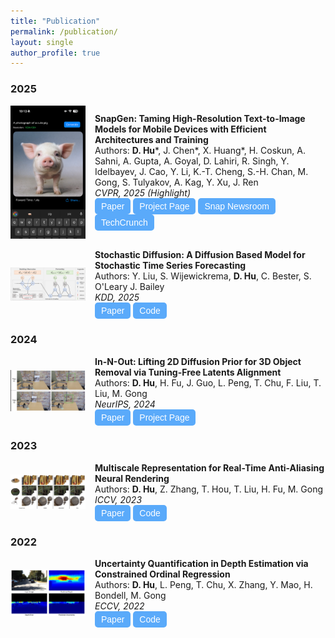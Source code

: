 ```yaml
---
title: "Publication"
permalink: /publication/
layout: single
author_profile: true
---
```


### 2025
<div style="display: flex; align-items: center; width: 100%;">
  <img src="../assets/images/publication_snapgen.png" alt="SnapGen Publication Image" style="width: 120px; height: auto; margin-right: 15px;"/>
  <div>
    <strong>SnapGen: Taming High-Resolution Text-to-Image Models for Mobile Devices with Efficient Architectures and Training</strong> <br> 
    Authors: <strong>D. Hu</strong>*, J. Chen*, X. Huang*, H. Coskun, A. Sahni, A. Gupta, A. Goyal, D. Lahiri, R. Singh, Y. Idelbayev, J. Cao, Y. Li, K.-T. Cheng, S.-H. Chan, M. Gong, S. Tulyakov, A. Kag, Y. Xu, J. Ren<br>  
    <em>CVPR, 2025 (Highlight)</em> <br> 
    <a href="https://arxiv.org/pdf/2412.09619" target="_blank" style="text-decoration: none;">
      <button style="padding: 5px 10px; font-size: 14px; cursor: pointer; background-color:rgb(90, 170, 250); color: white; border: none; border-radius: 5px;">
        Paper
      </button>
    </a>
    <a href="https://snap-research.github.io/snapgen/" target="_blank" style="text-decoration: none;">
      <button style="padding: 5px 10px; font-size: 14px; cursor: pointer; background-color:rgb(90, 170, 250); color: white; border: none; border-radius: 5px;">
        Project Page
      </button>
    </a>
    <a href="https://newsroom.snap.com/ai-text-to-image-model-for-mobile-devices" target="_blank" style="text-decoration: none;">
      <button style="padding: 5px 10px; font-size: 14px; cursor: pointer; background-color:rgb(90, 170, 250); color: white; border: none; border-radius: 5px;">
        Snap Newsroom
      </button>
    </a>
    <a href="https://techcrunch.com/2025/02/04/snap-unveils-ai-text-to-image-model-for-mobile-devices" target="_blank" style="text-decoration: none;">
      <button style="padding: 5px 10px; font-size: 14px; cursor: pointer; background-color:rgb(90, 170, 250); color: white; border: none; border-radius: 5px;">
        TechCrunch
      </button>
    </a>
  </div>
</div>

<br>
<div style="display: flex; align-items: center; width: 100%;">
  <img src="../assets/images/publication_stochdiff.png" alt="In-N-Out Publication Image" style="width: 120px; height: auto; margin-right: 15px;"/>
  <div>
    <strong>Stochastic Diffusion: A Diffusion Based Model for Stochastic Time Series Forecasting</strong> <br> 
    Authors: Y. Liu, S. Wijewickrema, <strong>D. Hu</strong>, C. Bester, S. O'Leary J. Bailey  <br>
    <em>KDD, 2025</em> <br> 
    <a href="https://arxiv.org/pdf/2406.02827" target="_blank" style="text-decoration: none;">
      <button style="padding: 5px 10px; font-size: 14px; cursor: pointer; background-color:rgb(90, 170, 250); color: white; border: none; border-radius: 5px;">
        Paper
      </button>
    </a>
    <a href="" target="_blank" style="text-decoration: none;">
      <button style="padding: 5px 10px; font-size: 14px; cursor: pointer; background-color:rgb(90, 170, 250); color: white; border: none; border-radius: 5px;">
        Code
      </button>
    </a>
  </div>
</div>

### 2024
<div style="display: flex; align-items: center; width: 100%;">
  <img src="../assets/images/publication_innout.png" alt="In-N-Out Publication Image" style="width: 120px; height: auto; margin-right: 15px;"/>
  <div>
    <strong>In-N-Out: Lifting 2D Diffusion Prior for 3D Object Removal via Tuning-Free Latents Alignment</strong> <br> 
    Authors: <strong>D. Hu</strong>, H. Fu, J. Guo, L. Peng, T. Chu, F. Liu, T. Liu, M. Gong  <br>
    <em>NeurIPS, 2024</em> <br> 
    <a href="https://openreview.net/pdf?id=gffaYDu9mM" target="_blank" style="text-decoration: none;">
      <button style="padding: 5px 10px; font-size: 14px; cursor: pointer; background-color:rgb(90, 170, 250); color: white; border: none; border-radius: 5px;">
        Paper
      </button>
    </a>
    <a href="https://timmy11hu.github.io/3dor.github.io/" target="_blank" style="text-decoration: none;">
      <button style="padding: 5px 10px; font-size: 14px; cursor: pointer; background-color:rgb(90, 170, 250); color: white; border: none; border-radius: 5px;">
        Project Page
      </button>
    </a>
  </div>
</div>

### 2023
<div style="display: flex; align-items: center; width: 100%;">
  <img src="../assets/images/publication_mipvog.png" alt="Multiscale Representation Publication Image" style="width: 120px; height: auto; margin-right: 15px;"/>
  <div>
    <strong>Multiscale Representation for Real-Time Anti-Aliasing Neural Rendering</strong> <br> 
    Authors: <strong>D. Hu</strong>, Z. Zhang, T. Hou, T. Liu, H. Fu, M. Gong <br> 
    <em>ICCV, 2023</em><br>  
    <a href="https://openaccess.thecvf.com/content/ICCV2023/papers/Hu_Multiscale_Representation_for_Real-Time_Anti-Aliasing_Neural_Rendering_ICCV_2023_paper.pdf" target="_blank" style="text-decoration: none;">
      <button style="padding: 5px 10px; font-size: 14px; cursor: pointer; background-color:rgb(90, 170, 250); color: white; border: none; border-radius: 5px;">
        Paper
      </button>
    </a>
    <a href="https://github.com/timmy11hu/Mip-VoG" target="_blank" style="text-decoration: none;">
      <button style="padding: 5px 10px; font-size: 14px; cursor: pointer; background-color:rgb(90, 170, 250); color: white; border: none; border-radius: 5px;">
        Code
      </button>
    </a>
  </div>
</div>

### 2022
<div style="display: flex; align-items: center; width: 100%;">
  <img src="../assets/images/publication_conor.png" alt="Uncertainty Quantification Publication Image" style="width: 120px; height: auto; margin-right: 15px;"/>
  <div>
    <strong>Uncertainty Quantification in Depth Estimation via Constrained Ordinal Regression</strong> <br> 
    Authors: <strong>D. Hu</strong>, L. Peng, T. Chu, X. Zhang, Y. Mao, H. Bondell, M. Gong  <br>
    <em>ECCV, 2022</em> <br> 
    <a href="https://www.ecva.net/papers/eccv_2022/papers_ECCV/papers/136620229.pdf" target="_blank" style="text-decoration: none;">
      <button style="padding: 5px 10px; font-size: 14px; cursor: pointer; background-color:rgb(90, 170, 250); color: white; border: none; border-radius: 5px;">
        Paper
      </button>
    </a>
    <a href="https://github.com/timmy11hu/ConOR" target="_blank" style="text-decoration: none;">
      <button style="padding: 5px 10px; font-size: 14px; cursor: pointer; background-color:rgb(90, 170, 250); color: white; border: none; border-radius: 5px;">
        Code
      </button>
    </a>
  </div>
</div>
